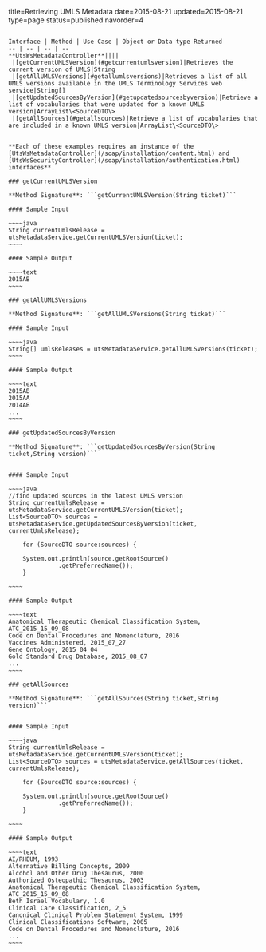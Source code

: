 title=Retrieving UMLS Metadata
date=2015-08-21
updated=2015-08-21
type=page
status=published
navorder=4
~~~~~~

Interface | Method | Use Case | Object or Data type Returned 
-- | -- | -- | --
**UtsWsMetadataController**||||
 |[getCurrentUMLSVersion](#getcurrentumlsversion)|Retrieves the current version of UMLS|String
 |[getAllUMLSVersions](#getallumlsversions)|Retrieves a list of all UMLS versions available in the UMLS Terminology Services web service|String[]
 |[getUpdatedSourcesByVersion](#getupdatedsourcesbyversion)|Retrieve a list of vocabularies that were updated for a known UMLS version|ArrayList\<SourceDTO\>
 |[getAllSources](#getallsources)|Retrieve a list of vocabularies that are included in a known UMLS version|ArrayList\<SourceDTO\>


**Each of these examples requires an instance of the [UtsWsMetadataController](/soap/installation/content.html) and [UtsWsSecurityController](/soap/installation/authentication.html) interfaces**.

### getCurrentUMLSVersion

**Method Signature**: ```getCurrentUMLSVersion(String ticket)```

#### Sample Input

~~~~java
String currentUmlsRelease = utsMetadataService.getCurrentUMLSVersion(ticket);
~~~~

#### Sample Output

~~~~text
2015AB
~~~~

### getAllUMLSVersions

**Method Signature**: ```getAllUMLSVersions(String ticket)```

#### Sample Input

~~~~java
String[] umlsReleases = utsMetadataService.getAllUMLSVersions(ticket);
~~~~

#### Sample Output

~~~~text
2015AB
2015AA
2014AB
...
~~~~

### getUpdatedSourcesByVersion

**Method Signature**: ```getUpdatedSourcesByVersion(String ticket,String version)```


#### Sample Input

~~~~java
//find updated sources in the latest UMLS version
String currentUmlsRelease = utsMetadataService.getCurrentUMLSVersion(ticket);
List<SourceDTO> sources = utsMetadataService.getUpdatedSourcesByVersion(ticket, currentUmlsRelease);

    for (SourceDTO source:sources) {
			
	System.out.println(source.getRootSource()
			  .getPreferredName());
    }

~~~~

#### Sample Output

~~~~text
Anatomical Therapeutic Chemical Classification System, ATC_2015_15_09_08
Code on Dental Procedures and Nomenclature, 2016
Vaccines Administered, 2015_07_27
Gene Ontology, 2015_04_04
Gold Standard Drug Database, 2015_08_07
...
~~~~

### getAllSources

**Method Signature**: ```getAllSources(String ticket,String version)```


#### Sample Input

~~~~java
String currentUmlsRelease = utsMetadataService.getCurrentUMLSVersion(ticket);
List<SourceDTO> sources = utsMetadataService.getAllSources(ticket, currentUmlsRelease);

    for (SourceDTO source:sources) {
			
	System.out.println(source.getRootSource()
			  .getPreferredName());
    }

~~~~

#### Sample Output

~~~~text
AI/RHEUM, 1993
Alternative Billing Concepts, 2009
Alcohol and Other Drug Thesaurus, 2000
Authorized Osteopathic Thesaurus, 2003
Anatomical Therapeutic Chemical Classification System, ATC_2015_15_09_08
Beth Israel Vocabulary, 1.0
Clinical Care Classification, 2_5
Canonical Clinical Problem Statement System, 1999
Clinical Classifications Software, 2005
Code on Dental Procedures and Nomenclature, 2016
...
~~~~


